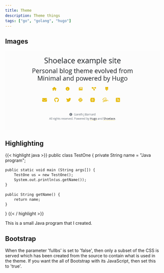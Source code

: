 ```yaml
---
title: Theme
description: Theme things
tags: ["go", "golang", "hugo"]
---
```


## Images

![Theme thumbnail](/images/tn.png "Thumbnail")

## Highlighting
{{< highlight java >}}
public class TestOne {
    private String name = "Java program";

    public static void main (String args[]) {
        TestOne us = new TestOne();
        System.out.println(us.getName());
    }

    public String getName() {
        return name;
    }
}
{{< / highlight >}}

This is a small Java program that I created.

## Bootstrap

When the parameter 'fullbs' is set to 'false', then only a subset of the CSS is served which has been created from the source to contain what is used in the theme.  If you want the all of Bootstrap with its JavaScript, then set this to 'true'.
